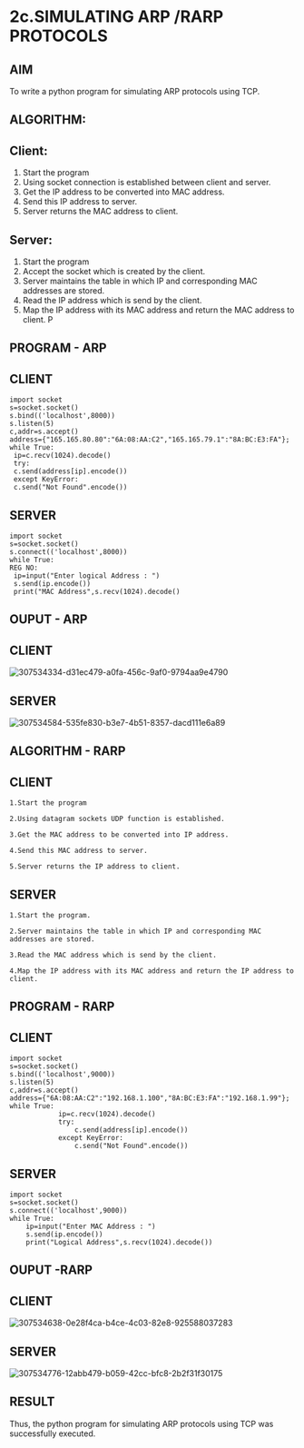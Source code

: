 # 2c.SIMULATING ARP /RARP PROTOCOLS
## AIM
To write a python program for simulating ARP protocols using TCP.
## ALGORITHM:
## Client:
1. Start the program
2. Using socket connection is established between client and server.
3. Get the IP address to be converted into MAC address.
4. Send this IP address to server.
5. Server returns the MAC address to client.
## Server:
1. Start the program
2. Accept the socket which is created by the client.
3. Server maintains the table in which IP and corresponding MAC addresses are
stored.
4. Read the IP address which is send by the client.
5. Map the IP address with its MAC address and return the MAC address to client.
P
## PROGRAM - ARP

## CLIENT
```
import socket
s=socket.socket()
s.bind(('localhost',8000))
s.listen(5)
c,addr=s.accept()
address={"165.165.80.80":"6A:08:AA:C2","165.165.79.1":"8A:BC:E3:FA"};
while True:
 ip=c.recv(1024).decode()
 try:
 c.send(address[ip].encode())
 except KeyError:
 c.send("Not Found".encode())
```
## SERVER
```
import socket
s=socket.socket()
s.connect(('localhost',8000))
while True:
REG NO:
 ip=input("Enter logical Address : ")
 s.send(ip.encode())
 print("MAC Address",s.recv(1024).decode()
```

## OUPUT - ARP

## CLIENT
![307534334-d31ec479-a0fa-456c-9af0-9794aa9e4790](https://github.com/Jai-1801/2c.ARP_RARP_PROTOCOLS/assets/139335300/1784468c-1983-4750-ae4b-ba278089a79e)

## SERVER
![307534584-535fe830-b3e7-4b51-8357-dacd111e6a89](https://github.com/Jai-1801/2c.ARP_RARP_PROTOCOLS/assets/139335300/af00dd9b-4c4c-47a7-b19e-5510882d1ca6)

## ALGORITHM - RARP

## CLIENT
```
1.Start the program

2.Using datagram sockets UDP function is established.

3.Get the MAC address to be converted into IP address.

4.Send this MAC address to server.

5.Server returns the IP address to client.
```
## SERVER
```
1.Start the program.

2.Server maintains the table in which IP and corresponding MAC addresses are stored.

3.Read the MAC address which is send by the client.

4.Map the IP address with its MAC address and return the IP address to client.
```
## PROGRAM - RARP

## CLIENT
```
import socket 
s=socket.socket() 
s.bind(('localhost',9000)) 
s.listen(5) 
c,addr=s.accept() 
address={"6A:08:AA:C2":"192.168.1.100","8A:BC:E3:FA":"192.168.1.99"}; 
while True: 
            ip=c.recv(1024).decode() 
            try: 
                c.send(address[ip].encode()) 
            except KeyError: 
                c.send("Not Found".encode())
```
## SERVER
```
import socket 
s=socket.socket() 
s.connect(('localhost',9000)) 
while True: 
    ip=input("Enter MAC Address : ") 
    s.send(ip.encode()) 
    print("Logical Address",s.recv(1024).decode())
```
## OUPUT -RARP

## CLIENT
![307534638-0e28f4ca-b4ce-4c03-82e8-925588037283](https://github.com/Jai-1801/2c.ARP_RARP_PROTOCOLS/assets/139335300/8393b5c1-f5af-4dea-987b-26c4f70cbb05)

## SERVER
![307534776-12abb479-b059-42cc-bfc8-2b2f31f30175](https://github.com/Jai-1801/2c.ARP_RARP_PROTOCOLS/assets/139335300/27518029-ec77-484f-89c1-2f1bb38849ae)

## RESULT
Thus, the python program for simulating ARP protocols using TCP was successfully 
executed.
